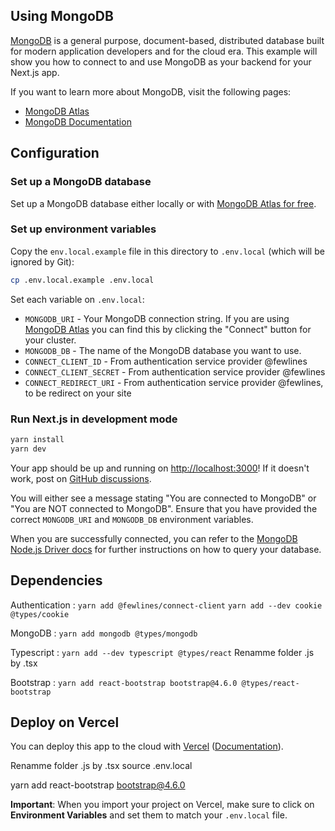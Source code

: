 ## Using MongoDB

[MongoDB](https://www.mongodb.com/) is a general purpose, document-based, distributed database built for modern application developers and for the cloud era. This example will show you how to connect to and use MongoDB as your backend for your Next.js app.

If you want to learn more about MongoDB, visit the following pages:

- [MongoDB Atlas](https://mongodb.com/atlas)
- [MongoDB Documentation](https://docs.mongodb.com/)

## Configuration

### Set up a MongoDB database

Set up a MongoDB database either locally or with [MongoDB Atlas for free](https://mongodb.com/atlas).

### Set up environment variables

Copy the `env.local.example` file in this directory to `.env.local` (which will be ignored by Git):

```bash
cp .env.local.example .env.local
```

Set each variable on `.env.local`:

- `MONGODB_URI` - Your MongoDB connection string. If you are using [MongoDB Atlas](https://mongodb.com/atlas) you can find this by clicking the "Connect" button for your cluster.
- `MONGODB_DB` - The name of the MongoDB database you want to use.
- `CONNECT_CLIENT_ID` - From authentication service provider @fewlines
- `CONNECT_CLIENT_SECRET` - From authentication service provider @fewlines
- `CONNECT_REDIRECT_URI` - From authentication service provider @fewlines, to be redirect on your site

### Run Next.js in development mode

```bash
yarn install
yarn dev
```

Your app should be up and running on [http://localhost:3000](http://localhost:3000)! If it doesn't work, post on [GitHub discussions](https://github.com/vercel/next.js/discussions).

You will either see a message stating "You are connected to MongoDB" or "You are NOT connected to MongoDB". Ensure that you have provided the correct `MONGODB_URI` and `MONGODB_DB` environment variables.

When you are successfully connected, you can refer to the [MongoDB Node.js Driver docs](https://mongodb.github.io/node-mongodb-native/3.4/tutorials/collections/) for further instructions on how to query your database.

## Dependencies

Authentication :
`yarn add @fewlines/connect-client`
`yarn add --dev cookie @types/cookie`

MongoDB :
`yarn add mongodb @types/mongodb`

Typescript :
`yarn add --dev typescript @types/react`
Renamme folder .js by .tsx

Bootstrap :
`yarn add react-bootstrap bootstrap@4.6.0 @types/react-bootstrap`

## Deploy on Vercel

You can deploy this app to the cloud with [Vercel](https://vercel.com?utm_source=github&utm_medium=readme&utm_campaign=next-example) ([Documentation](https://nextjs.org/docs/deployment)).


Renamme folder .js by .tsx
source .env.local

yarn add react-bootstrap bootstrap@4.6.0

**Important**: When you import your project on Vercel, make sure to click on **Environment Variables** and set them to match your `.env.local` file.


